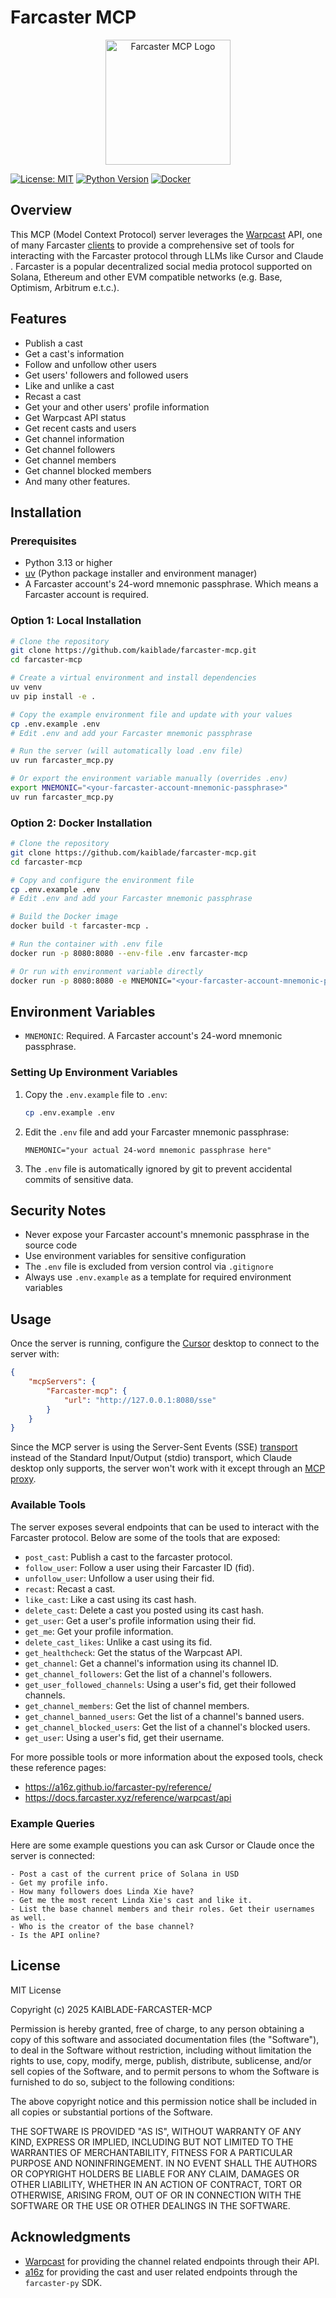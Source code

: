 
# Farcaster MCP

<p align="center">
<img src="https://i.postimg.cc/JhN2tXm6/og-image.jpg" alt="Farcaster MCP Logo" width="200" height="auto"/>
</p>

[![License: MIT](https://img.shields.io/badge/License-MIT-yellow.svg)](https://opensource.org/licenses/MIT)
[![Python Version](https://img.shields.io/badge/python-3.13-blue.svg)](https://www.python.org/downloads/)
[![Docker](https://img.shields.io/badge/docker-supported-blue.svg)](https://www.docker.com/)

## Overview

This MCP (Model Context Protocol) server leverages the [Warpcast](https://warpcast.com/) API, one of many Farcaster [clients](/a16z/awesome-farcaster#clients) to provide a comprehensive set of tools for interacting with the Farcaster protocol through LLMs like Cursor and Claude . Farcaster is a popular decentralized social media protocol supported on Solana, Ethereum and other EVM compatible networks (e.g. Base, Optimism, Arbitrum e.t.c.).

## Features

- Publish a cast
- Get a cast's information
- Follow and unfollow other users
- Get users' followers and followed users
- Like and unlike a cast
- Recast a cast
- Get your and other users' profile information
- Get Warpcast API status
- Get recent casts and users
- Get channel information
- Get channel followers
- Get channel members
- Get channel blocked members
- And many other features.

## Installation

### Prerequisites

- Python 3.13 or higher
- [uv](https://github.com/astral-sh/uv) (Python package installer and environment manager)
- A Farcaster account's 24-word mnemonic passphrase. Which means a Farcaster account is required.

### Option 1: Local Installation

```bash
# Clone the repository
git clone https://github.com/kaiblade/farcaster-mcp.git
cd farcaster-mcp

# Create a virtual environment and install dependencies
uv venv
uv pip install -e .

# Copy the example environment file and update with your values
cp .env.example .env
# Edit .env and add your Farcaster mnemonic passphrase

# Run the server (will automatically load .env file)
uv run farcaster_mcp.py

# Or export the environment variable manually (overrides .env)
export MNEMONIC="<your-farcaster-account-mnemonic-passphrase>"
uv run farcaster_mcp.py
```

### Option 2: Docker Installation

```bash
# Clone the repository
git clone https://github.com/kaiblade/farcaster-mcp.git
cd farcaster-mcp

# Copy and configure the environment file
cp .env.example .env
# Edit .env and add your Farcaster mnemonic passphrase

# Build the Docker image
docker build -t farcaster-mcp .

# Run the container with .env file
docker run -p 8080:8080 --env-file .env farcaster-mcp

# Or run with environment variable directly
docker run -p 8080:8080 -e MNEMONIC="<your-farcaster-account-mnemonic-passphrase>" farcaster-mcp
```
## Environment Variables

- `MNEMONIC`: Required. A Farcaster account's 24-word mnemonic passphrase.

### Setting Up Environment Variables

1. Copy the `.env.example` file to `.env`:
   ```bash
   cp .env.example .env
   ```

2. Edit the `.env` file and add your Farcaster mnemonic passphrase:
   ```
   MNEMONIC="your actual 24-word mnemonic passphrase here"
   ```

3. The `.env` file is automatically ignored by git to prevent accidental commits of sensitive data.

## Security Notes

- Never expose your Farcaster account's mnemonic passphrase in the source code
- Use environment variables for sensitive configuration
- The `.env` file is excluded from version control via `.gitignore`
- Always use `.env.example` as a template for required environment variables

## Usage

Once the server is running, configure the [Cursor](https://www.cursor.com/downloads) desktop to
connect to the server with:

```json
{
    "mcpServers": {
        "Farcaster-mcp": {
            "url": "http://127.0.0.1:8080/sse"
        }
    }
}
```

Since the MCP server is using the Server-Sent Events (SSE) [transport](https://modelcontextprotocol.io/docs/concepts/transports#built-in-transport-types) instead of the Standard Input/Output (stdio) transport, which Claude desktop only supports, the server won't work with it except through an [MCP proxy](https://github.com/sparfenyuk/mcp-proxy).

### Available Tools
The server exposes several endpoints that can be used to interact with the Farcaster protocol. Below are some of the tools that are exposed:

- `post_cast`: Publish a cast to the farcaster protocol.
- `follow_user`: Follow a user using their Farcaster ID (fid).
- `unfollow_user`: Unfollow a user using their fid.
- `recast`: Recast a cast.
- `like_cast`: Like a cast using its cast hash.
- `delete_cast`: Delete a cast you posted using its cast hash.
- `get_user`: Get a user's profile information using their fid.
- `get_me`: Get your profile information.
- `delete_cast_likes`: Unlike a cast using its fid.
- `get_healthcheck`: Get the status of the Warpcast API.
- `get_channel`: Get a channel's information using its channel ID.
- `get_channel_followers`: Get the list of a channel's followers.
- `get_user_followed_channels`: Using a user's fid, get their followed channels.
- `get_channel_members`: Get the list of channel members.
- `get_channel_banned_users`: Get the list of a channel's banned users.
- `get_channel_blocked_users`: Get the list of a channel's blocked users.
- `get_user`:  Using a user's fid, get their username.

For more possible tools or more information about the exposed tools, check these reference pages:

- https://a16z.github.io/farcaster-py/reference/
- https://docs.farcaster.xyz/reference/warpcast/api

### Example Queries

Here are some example questions you can ask Cursor or Claude once the server is connected:

```
- Post a cast of the current price of Solana in USD
- Get my profile info.
- How many followers does Linda Xie have?
- Get me the most recent Linda Xie's cast and like it.
- List the base channel members and their roles. Get their usernames as well.
- Who is the creator of the base channel?
- Is the API online?
```

## License

MIT License

Copyright (c) 2025 KAIBLADE-FARCASTER-MCP

Permission is hereby granted, free of charge, to any person obtaining a copy of this software and associated documentation files (the "Software"), to deal in the Software without restriction, including without limitation the rights to use, copy, modify, merge, publish, distribute, sublicense, and/or sell copies of the Software, and to permit persons to whom the Software is furnished to do so, subject to the following conditions:

The above copyright notice and this permission notice shall be included in all copies or substantial portions of the Software.

THE SOFTWARE IS PROVIDED "AS IS", WITHOUT WARRANTY OF ANY KIND, EXPRESS OR IMPLIED, INCLUDING BUT NOT LIMITED TO THE WARRANTIES OF MERCHANTABILITY, FITNESS FOR A PARTICULAR PURPOSE AND NONINFRINGEMENT. IN NO EVENT SHALL THE AUTHORS OR COPYRIGHT HOLDERS BE LIABLE FOR ANY CLAIM, DAMAGES OR OTHER LIABILITY, WHETHER IN AN ACTION OF CONTRACT, TORT OR OTHERWISE, ARISING FROM, OUT OF OR IN CONNECTION WITH THE SOFTWARE OR THE USE OR OTHER DEALINGS IN THE SOFTWARE.

## Acknowledgments

- [Warpcast](https://warpcast.com/) for providing the channel related endpoints through their API.
- [a16z](https://github.com/a16z) for providing the cast and user related endpoints through the `farcaster-py` SDK.
